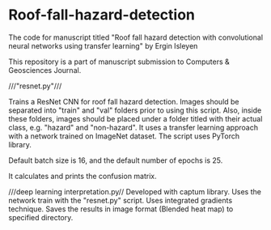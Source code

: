 # Roof-fall-hazard-detection

The code for manuscript titled "Roof fall hazard detection with convolutional neural networks using transfer learning" by Ergin Isleyen

This repository is a part of manuscript submission to Computers & Geosciences Journal.

///"resnet.py"///

Trains a ResNet CNN for roof fall hazard detection. Images should be separated into "train" and "val" folders prior to using this script. Also, inside these folders, images should be placed under a folder titled with their actual class, e.g. "hazard" and "non-hazard".
It uses a transfer learning approach with a network trained on ImageNet dataset.
The script uses PyTorch library.

Default batch size is 16, and the default number of epochs is 25. 

It calculates and prints the confusion matrix. 

///deep learning interpretation.py//
Developed with captum library.
Uses the network train with the "resnet.py" script.
Uses integrated gradients technique.
Saves the results in image format (Blended heat map) to specified directory.

